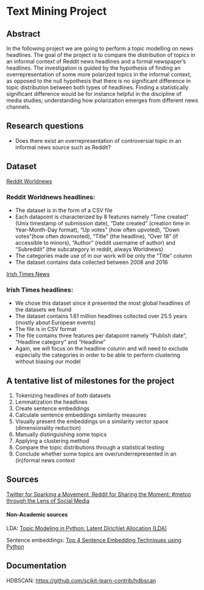 # Text Mining Project

## Abstract
In the following project we are going to perform a topic modelling on news headlines. The goal of the project is to compare the distribution of topics in an informal context of Reddit news headlines and a formal newspaper’s headlines. The investigation is guided by the hypothesis of finding an overrepresentation of some more polarized topics in the informal context, as opposed to the null hypothesis that there is no significant difference in topic distribution between both types of headlines. Finding a statistically significant difference would be for instance helpful in the discipline of media studies; understanding how polarization emerges from different news channels.

## Research questions
-	Does there exist an overrepresentation of controversial topic in an informal news source such as Reddit?

## Dataset
[Reddit Worldnews](https://www.kaggle.com/datasets/rootuser/worldnews-on-reddit)
### Reddit Worldnews headlines:
-	The dataset is in the form of a CSV file
-	Each datapoint is characterized by 8 features namely “Time created” (Unix timestamp of submission date), “Date created” (creation time in Year-Month-Day format), “Up votes” (how often upvoted), “Down votes”(how often downvoted), “Title” (the headline), “Over 18” (if accessible to minors), “Author” (reddit username of author) and “Subreddit” (the subcategory in reddit, always Worldnews)
-	The categories made use of in our work will be only the “Title” column
-	The dataset contains data collected between 2008 and 2016

[Irish Times News](https://www.kaggle.com/datasets/therohk/ireland-historical-news)
### Irish Times headlines:
-	We chose this dataset since it presented the most global headlines of the datasets we found
-	The dataset contains 1.61 million headlines collected over 25.5 years (mostly about European events)
-	The file is in CSV format
-	The file contains three features per datapoint namely “Publish date”, “Headline category” and “Headline”
-	Again, we will focus on the headline column and will need to exclude especially the categories in order to be able to perform clustering without biasing our model


## A tentative list of milestones for the project
1.	Tokenizing headlines of both datasets
2.	Lemmatization the headlines
3.	Create sentence embeddings
4.	Calculate sentence embeddings similarity measures
5.	Visually present the embeddings on a similarity vector space (dimensionality reduction)
6.	Manually distinguishing some topics
7.	Applying a clustering method
8.	Compare the topic distributions through a statistical testing
9.	Conclude whether some topics are over/underrepresented in an (in)formal news context

## Sources
[Twitter for Sparking a Movement, Reddit for Sharing the Moment: #metoo through the Lens of Social Media](https://arxiv.org/abs/1803.08022)

#### Non-Academic sources
LDA:
[Topic Modeling in Python: Latent Dirichlet Allocation (LDA)](https://towardsdatascience.com/end-to-end-topic-modeling-in-python-latent-dirichlet-allocation-lda-35ce4ed6b3e0)

Sentence embeddings:
[Top 4 Sentence Embedding Techniques using Python](https://www.analyticsvidhya.com/blog/2020/08/top-4-sentence-embedding-techniques-using-python/)

## Documentation
HDBSCAN: https://github.com/scikit-learn-contrib/hdbscan
